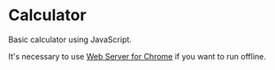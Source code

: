 # Calculator
Basic calculator using JavaScript.

It's necessary to use [Web Server for Chrome](https://chrome.google.com/webstore/detail/web-server-for-chrome/ofhbbkphhbklhfoeikjpcbhemlocgigb/related) if you want to run offline.
